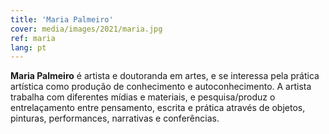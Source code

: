 ```yaml
---
title: 'Maria Palmeiro'
cover: media/images/2021/maria.jpg
ref: maria
lang: pt
---
```


**Maria Palmeiro** é artista e doutoranda em artes, e se interessa pela prática artística como produção de conhecimento e autoconhecimento. A artista trabalha com diferentes mídias e materiais, e pesquisa/produz o entrelaçamento entre pensamento, escrita e prática através de objetos, pinturas, performances, narrativas e conferências.
<br>